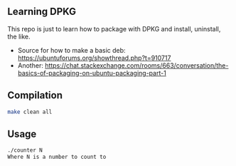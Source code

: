 ## Learning DPKG

This repo is just to learn how to package with DPKG and install, uninstall, the like.

* Source for how to make a basic deb: https://ubuntuforums.org/showthread.php?t=910717
* Another: https://chat.stackexchange.com/rooms/663/conversation/the-basics-of-packaging-on-ubuntu-packaging-part-1


## Compilation

```bash
make clean all
```

## Usage

```bash
./counter N
Where N is a number to count to
```
